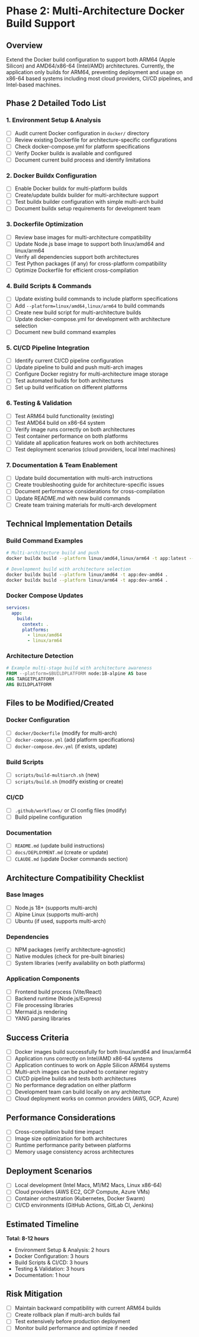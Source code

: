 # Phase 2: Multi-Architecture Docker Build Support

## Overview
Extend the Docker build configuration to support both ARM64 (Apple Silicon) and AMD64/x86-64 (Intel/AMD) architectures. Currently, the application only builds for ARM64, preventing deployment and usage on x86-64 based systems including most cloud providers, CI/CD pipelines, and Intel-based machines.

## Phase 2 Detailed Todo List

### 1. Environment Setup & Analysis
- [ ] Audit current Docker configuration in `docker/` directory
- [ ] Review existing Dockerfile for architecture-specific configurations
- [ ] Check docker-compose.yml for platform specifications
- [ ] Verify Docker buildx is available and configured
- [ ] Document current build process and identify limitations

### 2. Docker Buildx Configuration
- [ ] Enable Docker buildx for multi-platform builds
- [ ] Create/update buildx builder for multi-architecture support
- [ ] Test buildx builder configuration with simple multi-arch build
- [ ] Document buildx setup requirements for development team

### 3. Dockerfile Optimization
- [ ] Review base images for multi-architecture compatibility
- [ ] Update Node.js base image to support both linux/amd64 and linux/arm64
- [ ] Verify all dependencies support both architectures
- [ ] Test Python packages (if any) for cross-platform compatibility
- [ ] Optimize Dockerfile for efficient cross-compilation

### 4. Build Scripts & Commands
- [ ] Update existing build commands to include platform specifications
- [ ] Add `--platform=linux/amd64,linux/arm64` to build commands
- [ ] Create new build script for multi-architecture builds
- [ ] Update docker-compose.yml for development with architecture selection
- [ ] Document new build command examples

### 5. CI/CD Pipeline Integration
- [ ] Identify current CI/CD pipeline configuration
- [ ] Update pipeline to build and push multi-arch images
- [ ] Configure Docker registry for multi-architecture image storage
- [ ] Test automated builds for both architectures
- [ ] Set up build verification on different platforms

### 6. Testing & Validation
- [ ] Test ARM64 build functionality (existing)
- [ ] Test AMD64 build on x86-64 system
- [ ] Verify image runs correctly on both architectures
- [ ] Test container performance on both platforms
- [ ] Validate all application features work on both architectures
- [ ] Test deployment scenarios (cloud providers, local Intel machines)

### 7. Documentation & Team Enablement
- [ ] Update build documentation with multi-arch instructions
- [ ] Create troubleshooting guide for architecture-specific issues
- [ ] Document performance considerations for cross-compilation
- [ ] Update README.md with new build commands
- [ ] Create team training materials for multi-arch development

## Technical Implementation Details

### Build Command Examples
```bash
# Multi-architecture build and push
docker buildx build --platform linux/amd64,linux/arm64 -t app:latest --push .

# Development build with architecture selection
docker buildx build --platform linux/amd64 -t app:dev-amd64 .
docker buildx build --platform linux/arm64 -t app:dev-arm64 .
```

### Docker Compose Updates
```yaml
services:
  app:
    build:
      context: .
      platforms:
        - linux/amd64
        - linux/arm64
```

### Architecture Detection
```dockerfile
# Example multi-stage build with architecture awareness
FROM --platform=$BUILDPLATFORM node:18-alpine AS base
ARG TARGETPLATFORM
ARG BUILDPLATFORM
```

## Files to be Modified/Created

### Docker Configuration
- [ ] `docker/Dockerfile` (modify for multi-arch)
- [ ] `docker-compose.yml` (add platform specifications)
- [ ] `docker-compose.dev.yml` (if exists, update)

### Build Scripts
- [ ] `scripts/build-multiarch.sh` (new)
- [ ] `scripts/build.sh` (modify existing or create)

### CI/CD
- [ ] `.github/workflows/` or CI config files (modify)
- [ ] Build pipeline configuration

### Documentation
- [ ] `README.md` (update build instructions)
- [ ] `docs/DEPLOYMENT.md` (create or update)
- [ ] `CLAUDE.md` (update Docker commands section)

## Architecture Compatibility Checklist

### Base Images
- [ ] Node.js 18+ (supports multi-arch)
- [ ] Alpine Linux (supports multi-arch)
- [ ] Ubuntu (if used, supports multi-arch)

### Dependencies
- [ ] NPM packages (verify architecture-agnostic)
- [ ] Native modules (check for pre-built binaries)
- [ ] System libraries (verify availability on both platforms)

### Application Components
- [ ] Frontend build process (Vite/React)
- [ ] Backend runtime (Node.js/Express)
- [ ] File processing libraries
- [ ] Mermaid.js rendering
- [ ] YANG parsing libraries

## Success Criteria
- [ ] Docker images build successfully for both linux/amd64 and linux/arm64
- [ ] Application runs correctly on Intel/AMD x86-64 systems
- [ ] Application continues to work on Apple Silicon ARM64 systems
- [ ] Multi-arch images can be pushed to container registry
- [ ] CI/CD pipeline builds and tests both architectures
- [ ] No performance degradation on either platform
- [ ] Development team can build locally on any architecture
- [ ] Cloud deployment works on common providers (AWS, GCP, Azure)

## Performance Considerations
- [ ] Cross-compilation build time impact
- [ ] Image size optimization for both architectures
- [ ] Runtime performance parity between platforms
- [ ] Memory usage consistency across architectures

## Deployment Scenarios
- [ ] Local development (Intel Macs, M1/M2 Macs, Linux x86-64)
- [ ] Cloud providers (AWS EC2, GCP Compute, Azure VMs)
- [ ] Container orchestration (Kubernetes, Docker Swarm)
- [ ] CI/CD environments (GitHub Actions, GitLab CI, Jenkins)

## Estimated Timeline
**Total: 8-12 hours**
- Environment Setup & Analysis: 2 hours
- Docker Configuration: 3 hours
- Build Scripts & CI/CD: 3 hours
- Testing & Validation: 3 hours
- Documentation: 1 hour

## Risk Mitigation
- [ ] Maintain backward compatibility with current ARM64 builds
- [ ] Create rollback plan if multi-arch builds fail
- [ ] Test extensively before production deployment
- [ ] Monitor build performance and optimize if needed
